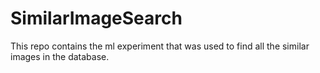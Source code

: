 # SimilarImageSearch
This repo contains the ml experiment that was used to find all the similar images in the database.
